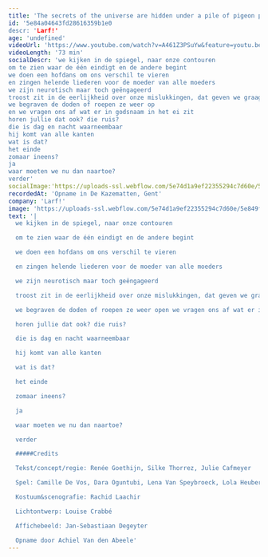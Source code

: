 ```yaml
---
title: 'The secrets of the universe are hidden under a pile of pigeon poop'
id: '5e84a04643fd28616359b1e0
descr: 'Larf!'
age: 'undefined'
videoUrl: 'https://www.youtube.com/watch?v=A461Z3PSuYw&feature=youtu.be&t=1',
videoLength: '73 min'
socialDescr: 'we kijken in de spiegel, naar onze contouren
om te zien waar de één eindigt en de andere begint
we doen een hofdans om ons verschil te vieren
en zingen helende liederen voor de moeder van alle moeders
we zijn neurotisch maar toch geëngageerd
troost zit in de eerlijkheid over onze mislukkingen, dat geven we graag toe
we begraven de doden of roepen ze weer op
en we vragen ons af wat er in godsnaam in het ei zit
horen jullie dat ook? die ruis?
die is dag en nacht waarneembaar
hij komt van alle kanten
wat is dat?
het einde
zomaar ineens?
ja
waar moeten we nu dan naartoe?
verder'
socialImage:'https://uploads-ssl.webflow.com/5e74d1a9ef22355294c7d60e/5e849f11eae6d5161d2dee6d_Thesecrets_Larf.jpg'
recordedAt: 'Opname in De Kazematten, Gent'
company: 'Larf!'
image: 'https://uploads-ssl.webflow.com/5e74d1a9ef22355294c7d60e/5e849f11eae6d5161d2dee6d_Thesecrets_Larf.jpg'
text: '|
  we kijken in de spiegel, naar onze contouren

  om te zien waar de één eindigt en de andere begint

  we doen een hofdans om ons verschil te vieren

  en zingen helende liederen voor de moeder van alle moeders

  we zijn neurotisch maar toch geëngageerd

  troost zit in de eerlijkheid over onze mislukkingen, dat geven we graag toe

  we begraven de doden of roepen ze weer open we vragen ons af wat er in godsnaam in het ei zit

  horen jullie dat ook? die ruis?

  die is dag en nacht waarneembaar

  hij komt van alle kanten

  wat is dat?

  het einde

  zomaar ineens?

  ja

  waar moeten we nu dan naartoe?

  verder

  #####Credits

  Tekst/concept/regie: Renée Goethijn, Silke Thorrez, Julie Cafmeyer

  Spel: Camille De Vos, Dara Oguntubi, Lena Van Speybroeck, Lola Heuberger, Luca Persan, Pepijn Loobuyck

  Kostuum&scenografie: Rachid Laachir

  Lichtontwerp: Louise Crabbé

  Affichebeeld: Jan-Sebastiaan Degeyter

  Opname door Achiel Van den Abeele'
---
```


